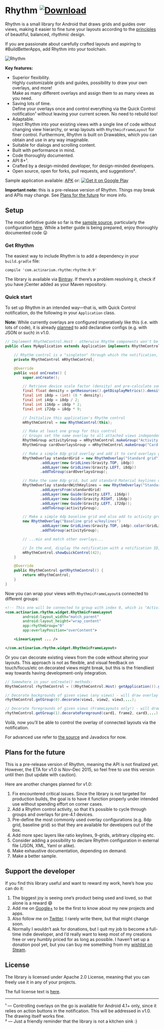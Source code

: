 # Rhythm [![Download](https://api.bintray.com/packages/actinarium/maven/rhythm/images/download.svg)](https://bintray.com/actinarium/maven/rhythm/_latestVersion)

Rhythm is a small library for Android that draws grids and guides over views, making it easier to fine tune
your layouts according to the [principles][mdspec] of beautiful, balanced, _rhythmic_ design.

If you are passionate about carefully crafted layouts and aspiring to #BuildBetterApps, add Rhythm into your toolchain.

![Rhythm][heroimg]

**Key features:**

* Superior flexibility.  
  Highly customizable grids and guides, possibility to draw your own overlays, and more!  
  Make as many different overlays and assign them to as many views as you need.
* Saving lots of time.  
  Define your overlays once and control everything via the Quick Control notification¹ without leaving your current screen.
  No need to rebuild too!  
* Adaptable.  
  Inject Rhythm into your existing views with a single line of code without changing view hierarchy, or wrap layouts
  with `RhythmicFrameLayout` for finer control.
  Furthermore, Rhythm is built on Drawables, which you can obtain and use in any way imaginable.  
* Suitable for dialogs and scrolling content.
* Built with performance in mind.
* Code thoroughly documented.
* API 8+¹.
* Crafted by a design-minded developer, for design-minded developers.
* Open source, open for forks, pull requests, and suggestions².

Sample application available: [APK][apk] or:
[![Get it on Google Play](https://developer.android.com/images/brand/en_generic_rgb_wo_45.png)][playstore]

**Important note:** this is a pre-release version of Rhythm. Things may break and APIs may change.
See [Plans for the future](#plans-for-the-future) for more info.

## Setup

The most definitive guide so far is the [sample source][samplesrc], particularly the configuration [here][appsrc].
While a better guide is being prepared, enjoy thoroughly documented code :stuck_out_tongue:

### Get Rhythm

The easiest way to include Rhythm is to add a dependency in your `build.gradle` file:

```
compile 'com.actinarium.rhythm:rhythm:0.9'
```

The library is available via [Bintray][bintray]. If there’s a problem resolving it, check if you have jCenter added as your
Maven repository.

### Quick start

To set up Rhythm in an intended way—that is, with Quick Control notification, do the following in your `Application` class.

**Note:** While currently overlays are configured imperatively like this (i.e. with lots of code),
it is already [planned](#plans-for-the-future) to add declarative configs (e.g. with JSON or such) in v1.0.

```java
// Implement RhythmControl.Host - otherwise Rhythm components won't be able to access Rhythm control
public class MyApplication extends Application implements RhythmControl.Host {

    // Rhythm control is a "singleton" through which the notification, RhythmicFrameLayouts and the overlays communicate
    private RhythmControl mRhythmControl;

    @Override
    public void onCreate() {
        super.onCreate();

        // Retrieve device scale factor (density) and pre-calculate some common dip values
        final float density = getResources().getDisplayMetrics().density;
        final int i8dp = (int) (8 * density);
        final int i4dp = i8dp / 2;
        final int i16dp = i8dp * 2;
        final int i72dp = i8dp * 9;

        // Initialize this application's Rhythm control
        mRhythmControl = new RhythmControl(this);

        // Make at least one group for this control
        // Groups set the same overlay to all attached views independently from other groups
        RhythmGroup activityGroup = mRhythmControl.makeGroup("Activity top-level");             // assigned index = 0
        RhythmGroup cardOverlaysGroup = mRhythmControl.makeGroup("Card overlays");              // assigned index = 1

        // Make a simple 8dp grid overlay and add it to card overlays group
        RhythmOverlay standardGrid = new RhythmOverlay("Standard grid")
                .addLayer(new GridLines(Gravity.TOP, i8dp))
                .addLayer(new GridLines(Gravity.LEFT, i8dp))
                .addToGroup(cardOverlaysGroup);

        // Make the same 8dp grid, but add standard Material keylines on top. Attach to activity group
        RhythmOverlay standardWithKeylines = new RhythmOverlay("Standard w/ keylines")
                .addLayersFrom(standardGrid)                                           // include standard grid
                .addLayer(new Guide(Gravity.LEFT, i16dp))                              // 16 dp from the left
                .addLayer(new Guide(Gravity.RIGHT, i16dp))                             // 16 dp from the right
                .addLayer(new Guide(Gravity.LEFT, i72dp));                             // 72 dp from the left
                .addToGroup(activityGroup);

        // Make a simple 4dp baseline grid and also add to activity group
        new RhythmOverlay("Baseline grid w/keylines")
                .addLayer(new GridLines(Gravity.TOP, i4dp).color(GridLines.DEFAULT_BASELINE_COLOR))
                .addToGroup(activityGroup);

        // ...mix and match other overlays...

        // In the end, display the notification with a notification ID, which must be unique across your app
        mRhythmControl.showQuickControl(42);
    }

    @Override
    public RhythmControl getRhythmControl() {
        return mRhythmControl;
    }
}
```

Now you can wrap your views with `RhythmicFrameLayout`s connected to different groups:

```xml
<!-- This one will be connected to group with index 0, which is "Activity top-level", and draw the grid over content -->
<com.actinarium.rhythm.widget.RhythmicFrameLayout
        android:layout_width="match_parent"
        android:layout_height="wrap_content"
        app:rhythmGroup="0"
        app:overlayPosition="overContent">

    <LinearLayout ... />

</com.actinarium.rhythm.widget.RhythmicFrameLayout>
```

Or you can decorate existing views from the code without altering your layouts.
This approach is not as flexible, and visual feedback on touch/focus/etc on decorated views might break, but this is the
friendliest way towards having development-only integration.

```java
// Somewhere in your onCreate() methods:
RhythmControl rhythmControl = ((RhythmControl.Host) getApplication()).getRhythmControl();

// Decorate backgrounds of given views (any views) - will draw overlay over background but under view's content
rhythmControl.getGroup(0).decorate(view1, view2, view3,...);

// Decorate foregrounds of given views (FrameLayouts only!) - will draw overlay over content
rhythmControl.getGroup(1).decorateForeground(card1, frame2, card3,...);
```

Voilà, now you’ll be able to control the overlay of connected layouts via the notification.

For advanced use refer to [the source][samplesrc] and Javadocs for now.

## Plans for the future

This is a pre-release version of Rhythm, meaning the API is not finalized yet.
However, the ETA for v1.0 is Nov–Dec 2015, so feel free to use this version until then (but update with caution).

Here are another changes planned for v1.0:

1. Fix encountered critical issues. Since the library is not targeted for production builds, the goal is to have it
   function properly under intended use without spending effort on corner cases.
2. Add a Rhythm control activity, so that it’s possible to cycle through groups and overlays for pre-4.1 devices.
3. Pre-define the most commonly used overlay configurations (e.g. 8dp grid, baseline grid) so that they are available
   for developers out of the box.
4. Add more spec layers like ratio keylines, 9-grids, arbitrary clipping etc.
5. Consider adding a possibility to declare Rhythm configuration in external file (JSON, XML, Yaml or alike).
6. Make exhaustive documentation, depending on demand.
7. Make a better sample.

## Support the developer

If you find this library useful and want to reward my work, here’s how you can do it:

1. The biggest joy is seeing one’s product being used and loved, so that alone is a reward :smile:
2. Add me on [Google+][gplus] to be the first to know about my new projects and apps.
3. Also follow me on [Twitter][twitter]. I rarely write there, but that might change soon.
4. Normally I wouldn’t ask for donations, but I quit my job to become a full-time indie developer, and I’d really want
   to keep most of my creations free or very humbly priced for as long as possible.
   I haven’t set up a donation pool yet, but you can buy me something from my [wishlist on Steam][steam].

## License

The library is licensed under Apache 2.0 License, meaning that you can freely use it in any of your projects.

The full license text is [here][license].

---
¹ — Controlling overlays on the go is available for Android 4.1+ only, since it relies on action buttons
in the notification. This will be addressed in v1.0. The drawing itself works fine.  
² — Just a friendly reminder that the library is not a kitchen sink :)

[mdspec]: http://www.google.com/design/spec/layout/metrics-keylines.html
[bintray]: https://bintray.com/actinarium/maven/rhythm
[license]: https://raw.githubusercontent.com/Actinarium/Rhythm/master/LICENSE
[apk]: https://raw.githubusercontent.com/Actinarium/Rhythm/master/sample/sample-release.apk
[playstore]: https://play.google.com/store/apps/details?id=com.actinarium.rhythm.sample
[samplesrc]: https://github.com/Actinarium/Rhythm/tree/master/sample
[appsrc]: https://github.com/Actinarium/Rhythm/blob/master/sample/src/main/java/com/actinarium/rhythm/sample/RhythmShowcaseApplication.java
[gplus]: https://plus.google.com/u/0/+PaulDanyliuk/posts
[twitter]: https://twitter.com/actinarium
[steam]: http://steamcommunity.com/id/actine/wishlist

[heroimg]: https://github.com/Actinarium/Rhythm/blob/master/images/rhythm-v0.9.png